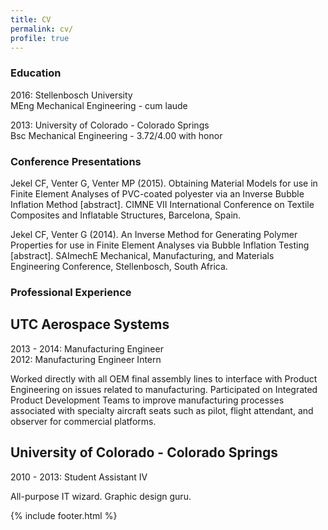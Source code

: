 ```yaml
---
title: CV
permalink: cv/
profile: true
---
```


### Education
2016: Stellenbosch University  
MEng Mechanical Engineering - cum laude

2013: University of Colorado - Colorado Springs  
Bsc Mechanical Engineering - 3.72/4.00 with honor

### Conference Presentations
Jekel CF, Venter G, Venter MP (2015). Obtaining Material Models for use in Finite Element Analyses of PVC-coated polyester via an Inverse Bubble Inflation Method [abstract]. CIMNE VII International Conference on Textile Composites and Inflatable Structures, Barcelona, Spain. 

Jekel CF, Venter G (2014). An Inverse Method for Generating Polymer Properties for use in Finite Element Analyses via Bubble Inflation Testing [abstract]. SAImechE Mechanical, Manufacturing, and Materials Engineering Conference, Stellenbosch, South Africa.

### Professional Experience

## UTC Aerospace Systems
2013 - 2014: Manufacturing Engineer  
2012: Manufacturing Engineer Intern  
  
Worked directly with all OEM final assembly lines to interface with Product Engineering on issues related to manufacturing. Participated on Integrated Product Development Teams to improve manufacturing processes associated with specialty aircraft seats such as pilot, flight attendant, and observer for commercial 
platforms. 

## University of Colorado - Colorado Springs
2010 - 2013: Student Assistant IV

All-purpose IT wizard. Graphic design guru. 

{% include footer.html %}
